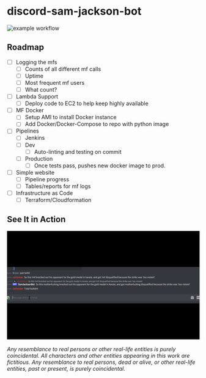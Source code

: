 # discord-sam-jackson-bot

![example workflow](https://github.com/bcabraham/discord-sam-jackson-bot/actions/workflows/python-app.yml/badge.svg)

## Roadmap

- [ ] Logging the mfs
    - [ ] Counts of all different mf calls
    - [ ] Uptime
    - [ ] Most frequent mf users
    - [ ] What count?
- [ ] Lambda Support
    - [ ] Deploy code to EC2 to help keep highly available
- [ ] MF Docker
    - [ ] Setup AMI to install Docker instance
    - [ ] Add Docker/Docker-Compose to repo with python image
- [ ] Pipelines
    - [ ] Jenkins
    - [ ] Dev
        - [ ] Auto-linting and testing on commit
    - [ ] Production
        - [ ] Once tests pass, pushes new docker image to prod.
- [ ] Simple website 
    - [ ] Pipeline progress
    - [ ] Tables/reports for mf logs
- [ ] Infrastructure as Code
    - [ ] Terraform/Cloudformation

## See It in Action
![mf-bot](https://github.com/bcabraham/discord-sam-jackson-bot/blob/main/resources/ezgif.com-gif-maker%20(1).gif)

*Any resemblance to real persons or other real-life entities is purely coincidental. All characters and other entities appearing in this work are fictitious. Any resemblance to real persons, dead or alive, or other real-life entities, past or present, is purely coincidental.*
